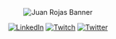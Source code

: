 <div align="center">
<img src="https://user-images.githubusercontent.com/30534965/210414999-a88aa9fd-45bb-4dd3-bb10-135d0fb4ffa4.png" alt="Juan Rojas Banner"/>

[![LinkedIn](https://img.shields.io/badge/LinkedIn-%230077B5.svg?logo=linkedin&logoColor=white)](https://www.linkedin.com/in/juanrojasdev/) [![Twitch](https://img.shields.io/badge/Twitch-%239146FF.svg?logo=Twitch&logoColor=white)](https://twitch.tv/tmchein) [![Twitter](https://img.shields.io/badge/Twitter-%231DA1F2.svg?logo=Twitter&logoColor=white)](https://twitter.com/tmchein) 
</div>
